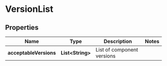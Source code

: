 # VersionList

## Properties
Name | Type | Description | Notes
------------ | ------------- | ------------- | -------------
**acceptableVersions** | **List&lt;String&gt;** | List of component versions | 
